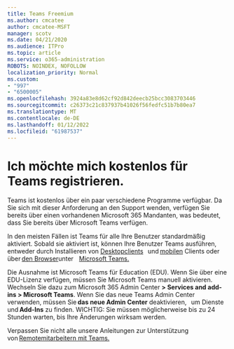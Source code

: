 ```yaml
---
title: Teams Freemium
ms.author: cmcatee
author: cmcatee-MSFT
manager: scotv
ms.date: 04/21/2020
ms.audience: ITPro
ms.topic: article
ms.service: o365-administration
ROBOTS: NOINDEX, NOFOLLOW
localization_priority: Normal
ms.custom:
- "997"
- "6500005"
ms.openlocfilehash: 3924a83e8d62cf92d842deecb25bcc3083703446
ms.sourcegitcommit: c26373c21c837937b41026f56fedfc51b7b80ea7
ms.translationtype: MT
ms.contentlocale: de-DE
ms.lasthandoff: 01/12/2022
ms.locfileid: "61987537"
---
```

# <a name="id-like-to-sign-up-for-teams-for-free"></a>Ich möchte mich kostenlos für Teams registrieren.

Teams ist kostenlos über ein paar verschiedene Programme verfügbar. Da Sie sich mit dieser Anforderung an den Support wenden, verfügen Sie bereits über einen vorhandenen Microsoft 365 Mandanten, was bedeutet, dass Sie bereits über Microsoft Teams verfügen.

In den meisten Fällen ist Teams für alle Ihre Benutzer standardmäßig aktiviert. Sobald sie aktiviert ist, können Ihre Benutzer Teams ausführen, entweder durch Installieren von [Desktopclients](https://docs.microsoft.com/MicrosoftTeams/get-clients#desktop-client)   und [mobilen](https://docs.microsoft.com/MicrosoftTeams/get-clients#mobile-clients) Clients oder über [den Browser](https://dos.microsoft.com/MicrosoftTeams/get-clients#web-client)unter    [Microsoft Teams.](https://www.microsoft.com/microsoft-teams/teams-for-work)

Die Ausnahme ist Microsoft Teams für Education (EDU). Wenn Sie über eine EDU-Lizenz verfügen, müssen Sie Microsoft Teams manuell aktivieren. Wechseln Sie dazu zum Microsoft 365 Admin Center **> Services and add-ins > Microsoft Teams**. Wenn Sie das neue Teams Admin Center verwenden, müssen Sie **das neue Admin Center** deaktivieren,   um Dienste und **Add-Ins** zu finden. WICHTIG: Sie müssen möglicherweise bis zu 24 Stunden warten, bis Ihre Änderungen wirksam werden.

Verpassen Sie nicht alle unsere Anleitungen zur Unterstützung von [Remotemitarbeitern mit Teams.](https://docs.microsoft.com/MicrosoftTeams/support-remote-work-with-teams)
